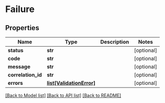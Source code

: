 # Failure

## Properties
Name | Type | Description | Notes
------------ | ------------- | ------------- | -------------
**status** | **str** |  | [optional] 
**code** | **str** |  | [optional] 
**message** | **str** |  | [optional] 
**correlation_id** | **str** |  | [optional] 
**errors** | [**list[ValidationError]**](ValidationError.md) |  | [optional] 

[[Back to Model list]](../README.md#documentation-for-models) [[Back to API list]](../README.md#documentation-for-api-endpoints) [[Back to README]](../README.md)

